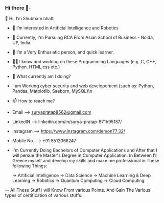 ### Hi there 👋- 
👋 Hi, I’m Shubham bhatt
- 👀 I’m interested in Artificial Intelligence and Robotics
- 🏫 Currently, I'm Pursuing BCA From Asian School of Business - Noida, UP, India.
- 💞️ I’m a Very Enthusiatic person, and quick learner.
- 🧑‍💻 I know and working  on these Programming Languages (e.g. C, C++, Python, HTML,css etc.)

- 🤔 What currently am I doing?
- I am Working cyber security and web developement (such as: Python, Pandas, Matplotlib, Saeborn, MySQL)\n
- 📫 How to reach me?
- Email --> suryapratap8562@gmail.com
- LinkedIN --> linkedin.com/in/surya-pratap-871b95187/
- Instagram --> https://www.instagram.com/demon77_32/
- Mobile No. --> +91 8512068247

- I'm Currently Doing Bachelors of Computer Applications and After that I will persue the Master's Degree in Computer Application.
   In Between I'll Greece myself and develop my skills and make me professional in These following Things:

   -> Artificial Intelligence
   -> Data Science
   -> Machine Learning & Deep Learning
   -> Robotics 
   -> Quantum Computing
   -> Cloud Computing

-- All These Stuff I will Know From various Points. And Gain The Various types of certification of various stuffs.

<!---
SP85691/SP85691 is a ✨ special ✨ repository because its README.md (this file) appears on your GitHub profile.
You can click the Preview link to take a look at your changes.
--->

